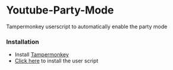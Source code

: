 # Youtube-Party-Mode

Tampermonkey userscript to automatically enable the party mode

### Installation

* Install [Tampermonkey](https://tampermonkey.net/)
* [Click here](https://github.com/DerEnderKeks/Youtube-Party-Mode/raw/master/ytpartymode.user.js) to install the user script

